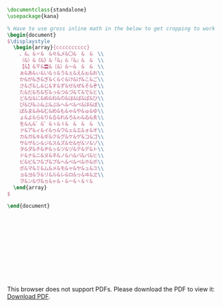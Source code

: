 ```latex
\documentclass{standalone}
\usepackage{kana}

% Have to use gross inline math in the below to get cropping to work
\begin{document}
$\displaystyle
  \begin{array}{cccccccccc}
    、&。&〃&　&々&乄&〇&　&　&　\\
    〈&〉&《&》&「&」&『&』&　&　\\
    【&】&〒&〓&〔&〕&〜&　&　&　\\
    ぁ&あ&ぃ&い&ぅ&う&ぇ&え&ぉ&お\\
    か&が&き&ぎ&く&ぐ&け&げ&こ&ご\\
    さ&ざ&し&じ&す&ず&せ&ぜ&そ&ぞ\\
    た&だ&ち&ぢ&っ&つ&づ&て&で&と\\
    ど&な&に&ぬ&ね&の&は&ば&ぱ&ひ\\
    び&ぴ&ふ&ぶ&ぷ&へ&べ&ぺ&ほ&ぼ\\
    ぽ&ま&み&む&め&も&ゃ&や&ゅ&ゆ\\
    ょ&よ&ら&り&る&れ&ろ&ゎ&ゐ&ゑ\\
    を&ん&゛&゜&ゝ&ゞ&　&　&　&　\\
    ァ&ア&ィ&イ&ゥ&ウ&ェ&エ&ォ&オ\\
    カ&ガ&キ&ギ&ク&グ&ケ&ゲ&コ&ゴ\\
    サ&ザ&シ&ジ&ス&ズ&セ&ゼ&ソ&ゾ\\
    タ&ダ&チ&ヂ&ッ&ツ&ヅ&テ&デ&ト\\
    ド&ナ&ニ&ヌ&ネ&ノ&ハ&バ&パ&ヒ\\
    ビ&ピ&フ&ブ&プ&ヘ&ベ&ペ&ホ&ボ\\
    ポ&マ&ミ&ム&メ&モ&ャ&ヤ&ュ&ユ\\
    ョ&ヨ&ラ&リ&ル&レ&ロ&ヮ&ヰ&ヱ\\
    ヲ&ン&ヴ&ヵ&ヶ&・&ー&ヽ&ヾ&　
  \end{array}
$

\end{document}
```

<object data="https://github.com/redpanda1234/kana.sty/blob/master/kana-test.pdf" type="application/pdf" width="700px" height="700px">
    <embed src="https://github.com/redpanda1234/kana.sty/blob/master/kana-test.pdf">
        <p>This browser does not support PDFs. Please download the PDF to view it: <a href="https://github.com/redpanda1234/kana.sty/blob/master/kana-test.pdf">Download PDF</a>.</p>
    </embed>
</object>
